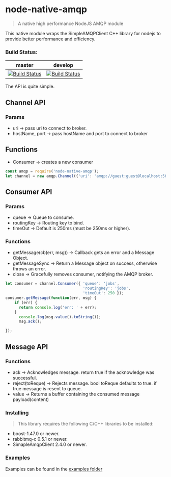 node-native-amqp
================

> A native high performance NodeJS AMQP module

This native module wraps the SimpleAMQPClient C++ library for nodejs to provide better performance and efficiency.

### Build Status: ###
master  | develop
------------- | -------------
[![Build Status](https://travis-ci.org/barrotsteindev/node-native-amqp.svg?branch=master)](https://travis-ci.org/barrotsteindev/node-native-amqp)  | [![Build Status](https://travis-ci.org/barrotsteindev/node-native-amqp.svg?branch=develop)](https://travis-ci.org/barrotsteindev/node-native-amqp)


The API is quite simple.

## Channel API

### Params
* uri -> pass uri to connect to broker.
* hostName, port -> pass hostName and port to connect to broker

## Functions
* Consumer -> creates a new consumer

```javascript
const amqp = require('node-native-amqp');
let channel = new amqp.Channel({'uri': 'amqp://guest:guest@localhost:5672'});
```

## Consumer API

### Params

* queue -> Queue to consume.
* routingKey -> Routing key to bind.
* timeOut -> Default is 250ms (must be 250ms or higher).
### Functions

* getMessage(cb(err, msg)) -> Callback gets an error and a Message Object.
* getMessageSync -> Return a Message object on success, otherwise throws an error.
* close -> Gracefully removes consumer, notifying the AMQP broker.

```javascript
let consumer = channel.Consumer({ 'queue': 'jobs',
                                  'routingKey': 'jobs',
                                  'timeOut': 250 });
consumer.getMessage(function(err, msg) {
    if (err) {
      return console.log('err: ' + err);
    }
      console.log(msg.value().toString());
      msg.ack();

});
```

## Message API

### Functions

* ack -> Acknowledges message. return true if the acknowledge was successful.
* reject(toReque) -> Rejects message. bool toReque defaults to true. if true message is resent to queue.
* value -> Returns a buffer containing the consumed message payload(content)

### Installing
> This library requires the following C/C++ libraries to be installed:
* boost-1.47.0 or newer.
* rabbitmq-c 0.5.1 or newer.
* SimapleAmqpClient 2.4.0 or newer.


### Examples
Examples can be found in the [examples folder](examples/)
